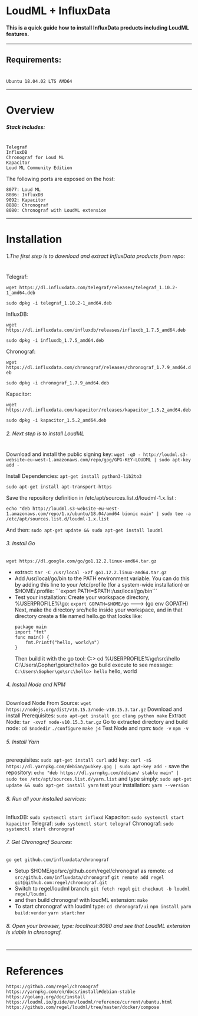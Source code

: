 # LoudML + InfluxData
#### This is a quick guide how to install InfluxData products including LoudML features.
***
## Requirements:
#
    Ubuntu 18.04.02 LTS AMD64
***
# Overview
##### Stack includes:
#
    Telegraf
    InfluxDB
    Chronograf for Loud ML
    Kapacitor
    Loud ML Community Edition

The following ports are exposed on the host:

    8077: Loud ML
    8086: InfluxDB
    9092: Kapacitor
    8888: Chronograf
    8080: Chronograf with LoudML extension
***
# Installation
###### 1.The first step is to download and extract InfluxData products from repo:
#
Telegraf:

`wget https://dl.influxdata.com/telegraf/releases/telegraf_1.10.2-1_amd64.deb`

`sudo dpkg -i telegraf_1.10.2-1_amd64.deb`

InfluxDB:

`wget https://dl.influxdata.com/influxdb/releases/influxdb_1.7.5_amd64.deb`

`sudo dpkg -i influxdb_1.7.5_amd64.deb`

Chronograf:

`wget https://dl.influxdata.com/chronograf/releases/chronograf_1.7.9_amd64.deb`

`sudo dpkg -i chronograf_1.7.9_amd64.deb`

Kapacitor:

`wget https://dl.influxdata.com/kapacitor/releases/kapacitor_1.5.2_amd64.deb`

`sudo dpkg -i kapacitor_1.5.2_amd64.deb`

###### 2. Next step is to install LoudML
#
Download and install the public signing key:
`wget -qO - http://loudml.s3-website-eu-west-1.amazonaws.com/repo/gpg/GPG-KEY-LOUDML | sudo apt-key add -`

Install Dependencies:
`apt-get install python3-lib2to3`

`sudo apt-get install apt-transport-https`

Save the repository definition in /etc/apt/sources.list.d/loudml-1.x.list :

`echo "deb http://loudml.s3-website-eu-west-1.amazonaws.com/repo/1.x/ubuntu/18.04/amd64 bionic main" | sudo tee -a /etc/apt/sources.list.d/loudml-1.x.list`

And then:
```sudo apt-get update && sudo apt-get install loudml ```
###### 3. Install Go
```wget https://dl.google.com/go/go1.12.2.linux-amd64.tar.gz```
- extract:
```tar -C /usr/local -xzf go1.12.2.linux-amd64.tar.gz```
- Add /usr/local/go/bin to the PATH environment variable. You can do this by adding this line to your /etc/profile (for a system-wide installation) or $HOME/.profile:
```export PATH=$PATH:/usr/local/go/bin```
 - Test your installation:
Create your workspace directory, %USERPROFILE%\go:
```export GOPATH=$HOME/go``` ---> (go env GOPATH)
Next, make the directory src/hello inside your workspace, and in that directory     create a file named hello.go that looks like: 
    ```
    package main
    import "fmt"
    func main() {
	    fmt.Printf("hello, world\n")
    }
    ```
    Then build it with the go tool: 
    C:\> cd %USERPROFILE%\go\src\hello
    C:\Users\Gopher\go\src\hello> go build
    execute to see message:
    `C:\Users\Gopher\go\src\hello> hello`
    hello, world
###### 4. Install Node and NPM
Download Node From Source:
`wget https://nodejs.org/dist/v10.15.3/node-v10.15.3.tar.gz`
Download and install Prerequisites:
`sudo apt-get install gcc clang python make`
Extract Node:
`tar -xvzf node-v10.15.3.tar.gz`
Go to extracted directory and build node:
`cd $nodedir`
`./configure`
`make j4`
Test Node and npm:
`Node -v`
`npm -v`
###### 5. Install Yarn
prerequisites:
`sudo apt-get install curl`
add key:
`curl -sS https://dl.yarnpkg.com/debian/pubkey.gpg | sudo apt-key add -`
save the repository:
`echo "deb https://dl.yarnpkg.com/debian/ stable main" | sudo tee /etc/apt/sources.list.d/yarn.list`
and type simply:
`sudo apt-get update && sudo apt-get install yarn`
test your installation:
`yarn --version`
###### 8. Run all your installed services:
InfluxDB: `sudo systemctl start influxd`
Kapacitor: `sudo systemctl start kapacitor`
Telegraf: `sudo systemctl start telegraf`
Chronograf: `sudo systemctl start chronograf`

###### 7. Get Chronograf Sources:
`go get github.com/influxdata/chronograf`
- Setup $HOME/go/src/github.com/regel/chronograf as remote:
`cd src/github.com/influxdata/chronograf`
`git remote add regel git@github.com:regel/chronograf.git`
- Switch to regel/loudml branch:
`git fetch regel`
`git checkout -b loudml regel/loudml`
- and then build chronograf with loudML extension:
`make`
- To start chronograf with loudml type:
`cd chronograf/ui`
`npm install`
`yarn build:vendor`
`yarn start:hmr`
###### 8. Open your browser, type: localhost:8080 and see that LoudML extension is viable in chronograf.
#
#
***
# References
    https://github.com/regel/chronograf
    https://yarnpkg.com/en/docs/install#debian-stable
    https://golang.org/doc/install
    https://loudml.io/guide/en/loudml/reference/current/ubuntu.html
    https://github.com/regel/loudml/tree/master/docker/compose
